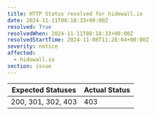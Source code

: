 ```yaml
---
title: HTTP Status resolved for hidewall.io
date: 2024-11-11T08:18:33+00:00Z
resolved: True
resolvedWhen: 2024-11-11T08:18:33+00:00Z
resolvedStartTime: 2024-11-08T11:28:04+00:00Z
severity: notice
affected:
  - hidewall.io
section: issue
---
```


| Expected Statuses | Actual Status  |
|-------------------|----------------|
| 200, 301, 302, 403 | 403 |
